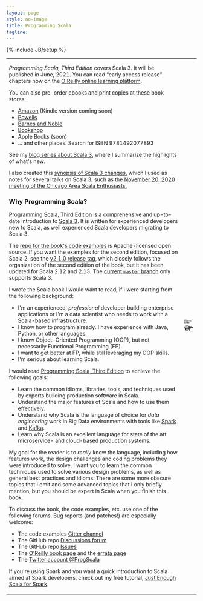 ```yaml
---
layout: page
style: no-image
title: Programming Scala
tagline:
---
```

{% include JB/setup %}

<table class="book-descriptions">
<tr>
<td>

<p><em>Programming Scala, Third Edition</em> covers Scala 3. It will be published in June, 2021. You can read &ldquo;early access release&rdquo; chapters now on the <a href="https://oreil.ly/programming-scala-3">O'Reilly online learning platform</a>.</p>

<p>You can also pre-order ebooks and print copies at these book stores:
    <ul>
        <li><a href="https://www.amazon.com/Programming-Scala-Scalability-Functional-Objects/dp/1492077895/ref=sr_1_1">Amazon</a> (Kindle version coming soon)</li>
        <li><a href="https://www.powells.com/book/programming-scala-9781492077893">Powells</a></li>
        <li><a href="https://www.barnesandnoble.com/w/programming-scala-dean-wampler/1112215033?ean=9781492077893">Barnes and Noble</a></li>
        <li><a href="https://bookshop.org/books/programming-scala-scalability-functional-programming-objects-9781492077893/9781492077893">Bookshop</a></li>
        <li>Apple Books (soon)</li>
        <li>... and other places. Search for ISBN 9781492077893</li>
    </ul>
</p>

<p>See my <a href="https://medium.com/scala-3">blog series about Scala 3</a>, where I summarize the highlights of what's new.</p>

<p>I also created this <a href="../scala3-highlights.html">synopsis of Scala 3 changes</a>, which I used as notes for several talks on Scala 3, such as the <a href="https://www.meetup.com/chicagoscala/events/274110140/">November 20, 2020 meeting of the Chicago Area Scala Enthusiasts.</a></p>

<h3>Why Programming Scala?</h3>

<p><a href="https://oreil.ly/programming-scala-3" target="book">Programming Scala, Third Edition</a> is a comprehensive and up-to-date introduction to <a href="https://docs.scala-lang.org/scala3/" target="scala">Scala 3</a>. It is written for experienced developers new to Scala, as well experienced Scala developers migrating to Scala 3.</p>

<p>The <a href="https://github.com/deanwampler/programming-scala-book-code-examples" target="code">repo for the book's code examples</a> is Apache-licensed open source. If you want the examples for the second edition, focused on Scala 2, see the <a href="https://github.com/deanwampler/programming-scala-book-code-examples/releases/tag/2.1.0">v2.1.0 release tag</a>, which closely follows the organization of the second edition of the book, but it has been updated for Scala 2.12 and 2.13. The <a href="https://github.com/deanwampler/programming-scala-book-code-examples/">current <code>master</code> branch</a> only supports Scala 3.</p>

<p>I wrote the Scala book I would want to read, if I were starting from the following background:
    <ul>
        <li>I'm an experienced, <em>professional</em> developer building enterprise applications or I'm a data scientist who needs to work with a Scala-based infrastructure.</li>
        <li>I know how to program already. I have experience with Java, Python, or other languages.</li>
        <li>I know Object-Oriented Programming (OOP), but not necessarily Functional Programming (FP).</li>
        <li>I want to get better at FP, while still leveraging my OOP skills.</li>
        <li>I'm serious about learning Scala.</li>
    </ul>
</p>

<p>I would read <a href="https://oreil.ly/programming-scala-3" target="book">Programming Scala, Third Edition</a> to achieve the following goals:
    <ul>
        <li>Learn the common idioms, libraries, tools, and techniques used by experts building production software in Scala.</li>
        <li>Understand the major features of Scala and how to use them effectively.</li>
        <li>Understand why Scala is the language of choice for <em>data engineering</em> work in Big Data environments with tools like <a href="https://spark.apache.org" target="spark">Spark</a> and <a href="https://kafka.apache.org" target="kafka">Kafka</a>.</li>
        <li>Learn why Scala is an excellent language for state of the art microservice- and cloud-based production systems.</li>
    </ul>
</p>

<p>My goal for the reader is to <em>really</em> know the language, including how features work, the design challenges and coding problems they were introduced to solve. I want you to learn the common techniques used to solve various design problems, as well as general best practices and idioms. There are some more obscure topics that I omit and some advanced topics that I only briefly mention, but you should be expert in Scala when you finish this book.</p>

<p>To discuss the book, the code examples, etc. use one of the following forums. Bug reports (and patches!) are especially welcome:</p>
<ul>
  <li>The code examples <a href="https://gitter.im/deanwampler/programming-scala-book-code-examples" target="github">Gitter channel</a></li>
  <li>The GitHub repo <a href="https://github.com/deanwampler/programming-scala-book-code-examples/discussions" target="github">Discussions forum</a></li>
  <li>The GitHub repo <a href="https://github.com/deanwampler/programming-scala-book-code-examples/issues" target="github">Issues</a></li>
  <li>The <a href="https://oreil.ly/programming-scala-3" target="oreilly">O'Reilly book page</a> and the <a href="https://www.oreilly.com/catalog/errata.csp?isbn=9781492077893" target="oreilly">errata page</a></li>
  <li>The <a href="https://twitter.com/ProgScala" target="twitter">Twitter account @ProgScala</a></li>
</ul>

<p>If you're using Spark and you want a quick introduction to Scala aimed at Spark developers, check out my free tutorial, <a href="https://github.com/deanwampler/JustEnoughScalaForSpark" target="jess">Just Enough Scala for Spark</a>.</p>
</td>

<td class="prog-scala-cover-cell"><a href="https://oreil.ly/programming-scala-3"><img src="/assets/images/prog_scala_3ed_comp-quarter_size.jpg" alt="Programming Scala, 3rd Edition"/></a></td>
</tr>
</table>
